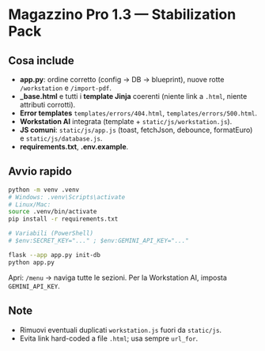 
# Magazzino Pro 1.3 — Stabilization Pack

## Cosa include
- **app.py**: ordine corretto (config → DB → blueprint), nuove rotte `/workstation` e `/import-pdf`.
- **_base.html** e tutti i **template Jinja** coerenti (niente link a `.html`, niente attributi corrotti).
- **Error templates** `templates/errors/404.html`, `templates/errors/500.html`.
- **Workstation AI** integrata (template + `static/js/workstation.js`).
- **JS comuni**: `static/js/app.js` (toast, fetchJson, debounce, formatEuro) e `static/js/database.js`.
- **requirements.txt**, **.env.example**.

## Avvio rapido
```bash
python -m venv .venv
# Windows: .venv\Scripts\activate
# Linux/Mac:
source .venv/bin/activate
pip install -r requirements.txt

# Variabili (PowerShell)
# $env:SECRET_KEY="..." ; $env:GEMINI_API_KEY="..."

flask --app app.py init-db
python app.py
```

Apri: `/menu` → naviga tutte le sezioni. Per la Workstation AI, imposta `GEMINI_API_KEY`.

## Note
- Rimuovi eventuali duplicati `workstation.js` fuori da `static/js`.
- Evita link hard-coded a file `.html`; usa sempre `url_for`.
